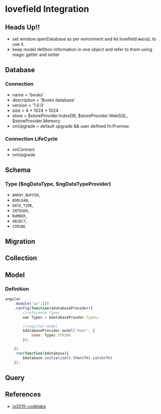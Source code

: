 # lovefield Integration

## Heads Up!!
- set window.openDatabase as per evironment and let lovefield `WebSQL` to use it.
- keep model defition information in one object and refer to them using magic getter and setter

## Database

### Connection
- name = 'books'
- description = 'Books database'
- version = '1.0.0'
- size = 4 * 1024 * 1024
- store = $storeProvider.IndexDB, $storeProvider.WebSQL, $storeProvider.Memory
- onUpgrade = default upgrade && user defined fn:Promise

### Connection LifeCycle
- onConnect
- onUpgrade

## Schema

### Type ($ngDataType, $ngDataTypeProvider)
- `ARRAY_BUFFER`,
- `BOOLEAN`,
- `DATE_TIME`,
- `INTEGER`,
- `NUMBER`,
- `OBJECT`,
- `STRING`

## Migration

## Collection

## Model

### Definition
```js
angular
    .module('az',[])
    .config(function($databaseProvider){
        //reference Types
        var Types = $databaseProvder.Types;

        //register model
        $databaseProvider.model('User', {
            name: Types.STRING
        });

    })
    .run(function($database){
        $database.initialize().then(fn).catch(fn)
    });
```

## Query

## References
- [io2015-codelabs](https://github.com/googlesamples/io2015-codelabs/tree/master/lovefield)